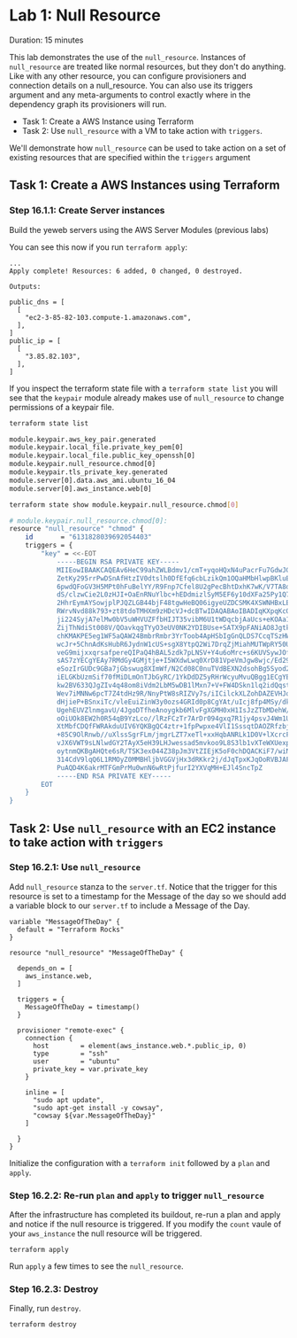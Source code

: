 # Lab 1: Null Resource

Duration: 15 minutes

This lab demonstrates the use of the `null_resource`. Instances of `null_resource` are treated like normal resources, but they don't do anything. Like with any other resource, you can configure provisioners and connection details on a null_resource. You can also use its triggers argument and any meta-arguments to control exactly where in the dependency graph its provisioners will run.

- Task 1: Create a AWS Instance using Terraform
- Task 2: Use `null_resource` with a VM to take action with `triggers`.

We'll demonstrate how `null_resource` can be used to take action on a set of existing resources that are specified within the `triggers` argument

## Task 1: Create a AWS Instances using Terraform
### Step 16.1.1: Create Server instances

Build the yeweb servers using the AWS Server Modules (previous labs)

You can see this now if you run `terraform apply`:

```text
...
Apply complete! Resources: 6 added, 0 changed, 0 destroyed.

Outputs:

public_dns = [
  [
    "ec2-3-85-82-103.compute-1.amazonaws.com",
  ],
]
public_ip = [
  [
    "3.85.82.103",
  ],
]
```

If you inspect the terraform state file with a `terraform state list` you will see that the `keypair` module already makes use of `null_resource` to change permissions of a keypair file.

```bash
terraform state list

module.keypair.aws_key_pair.generated
module.keypair.local_file.private_key_pem[0]
module.keypair.local_file.public_key_openssh[0]
module.keypair.null_resource.chmod[0]
module.keypair.tls_private_key.generated
module.server[0].data.aws_ami.ubuntu_16_04
module.server[0].aws_instance.web[0]
```

```bash
terraform state show module.keypair.null_resource.chmod[0]

# module.keypair.null_resource.chmod[0]:
resource "null_resource" "chmod" {
    id       = "6131828039692054403"
    triggers = {
        "key" = <<-EOT
            -----BEGIN RSA PRIVATE KEY-----
            MIIEowIBAAKCAQEAv6HeC99ahZWLBdmv1/cmT+yqoHQxN4uPacrFu7GdwJGCPV21
            ZetKy295rrPwDSnAfHtzIV0dtslh0DfEfq6cbLzikQm1OQaHMbHlwpBKluECvHix
            6pwdQFoGV3H5MPt0hFuBelYY/R9Fnp7Cfel8U2gPecBhtDxhK7wK/V7TA8dgwuV2
            dS/clzwCie2L0zHJI+OaEnRNuYlbc+hEDdmizlSyM5EF6y10dXFa25Py1Q7SF/ym
            2HhrEymAYSowjplPJQZLGB44bjF48tgwHeBQ06igyeUZDCSMK4XSWNHBxLE+0eYe
            RWrvNvd88k793+zt8tdoTMHXm9zHDcVJ+dcBTwIDAQABAoIBADIqKXpqKcQ2dYI+
            ji224SyjA7elMw0bV5uWHVUZFfbHIJT35vibM6U1tWDqcbjAaUcs+eKOAa1L4nMj
            ZijThNdiSt008V/QOavkqgTYyO3eUV0NK2YDIBUse+SATX9pFANiAO8JgtkgSpVP
            chKMAKPE5eg1WF5aQAW24BmbrRmbr3YrToob4ApHSbIgGnQLDS7CcqTSzHWEiTlC
            wcJr+5ChnAdKsHubR6JydnW1cUS+sgX8YtpQ2Wi7DrqZjMiahMUTWpRY50UUkj3X
            veG9mijxxqrsafpereQIPaQ4hBAL5zdk7pLNSV+Y4u6oMrc+s6KUVSywJOfwNoPS
            sAS7zYECgYEAy7RMdGy4GMjtje+I5WXdwLwq0XrD81VpeVmJgw8wjc/Ed29u+WP9
            eSozIrGUDc9GBa7jGbswug8XImWf/N2Cd08C0nuTVdBEXN2dsohBg5Syod2L+nmU
            iELGKbUzmSif70fMiDLmOnTJbGyRC/1YkDdDZ5yRHrWcyuMvuQBgg1ECgYEA8NQu
            kw2BV633QJgZIv4q48om8iVdm2LbM5wDB1lMxn7+V+FW4DSkn1lq2idQqstpE/c9
            Wev7iMNNw6pcT7Z4tdHz9R/NnyPtW8sRIZVy7s/iICilckXLZohDAZEVHJqiuHsO
            dHjieP+BSnxiTc/vleEuiZinW3y0ozs4GRId0p8CgYAt/uIcj8fp4MSy/dk9Ywj1
            UgehEUVZlnmgavU/4JgoDTfheAnoygkb6MlvFgXGMH0xH1IsJzZTbMDehW/gmuuw
            oOiUOk8EW2h0R54qB9YzLco//lRzFCzTr7ArDr094gxq7R1jy4psvJ4Wm1UNDgGH
            XtMbfCDQfFWRAkduUIV6YQKBgQC4ztr+1fpPwpxe4VlI1SssqtDAOZRfzbjRHgPk
            +85C9OlRnwb//uXlssSgrFLm/jmgrLZT7xeTl+xxHqbANRLk1D0V+lXcrcFUE70N
            vJX6VWT9sLNlwdGY2TAyX5eH39LHJwessad5mvkoo9L8S3lb1vXTeWXUexpTuPoP
            oytnmQKBgAHQte6sR/TSK3ex044Z38pJm3VtZIEjK5oF0chDQACKiF7/wiN39qDH
            314CdV9lqQ6L1RMOyZ0MMBHljbVGGVjHx3dRKkr2j/dJqTpxKJqOoRVBJAFAKZ52
            PuAQD4K6akrMTFGmPrMu0wnN6wRtPjfurI2YXVqMH+EJl4SncTpZ
            -----END RSA PRIVATE KEY-----
        EOT
    }
}
```

## Task 2: Use `null_resource` with an EC2 instance to take action with `triggers`
### Step 16.2.1: Use `null_resource`

Add `null_resource` stanza to the `server.tf`.  Notice that the trigger for this resource is set to a timestamp for the Message of the day so we should add a variable block to our `server.tf` to include a Message of the Day.

```hcl
variable "MessageOfTheDay" {
  default = "Terraform Rocks"
}

resource "null_resource" "MessageOfTheDay" {

  depends_on = [
    aws_instance.web,
  ]

  triggers = {
    MessageOfTheDay = timestamp()
  }

  provisioner "remote-exec" {
    connection {
      host        = element(aws_instance.web.*.public_ip, 0)
      type        = "ssh"
      user        = "ubuntu"
      private_key = var.private_key
    }

    inline = [
      "sudo apt update",
      "sudo apt-get install -y cowsay",
      "cowsay ${var.MessageOfTheDay}"
    ]

  }
}
```
Initialize the configuration with a `terraform init` followed by a `plan` and `apply`.

### Step 16.2.2: Re-run `plan` and `apply` to trigger `null_resource`
After the infrastructure has completed its buildout, re-run a plan and apply and notice if the null resource is triggered.  If you modify the `count` vaule of your `aws_instance` the null resource will be triggered.

```shell
terraform apply
```

Run `apply` a few times to see the `null_resource`.

### Step 16.2.3: Destroy
Finally, run `destroy`.

```shell
terraform destroy
```
